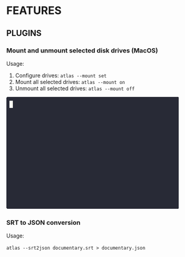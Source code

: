 # FEATURES

## PLUGINS

### Mount and unmount selected disk drives (MacOS)

  Usage: 
  
  1. Configure drives: `atlas --mount set`
  2. Mount all selected drives: `atlas --mount on`
  3. Unmount all selected drives: `atlas --mount off`

  ![](./assets/atlas-mount.gif)

### SRT to JSON conversion

  Usage:

  `atlas --srt2json documentary.srt > documentary.json`

  <!-- ![](./assets/atlas-srt2json.gif) -->
